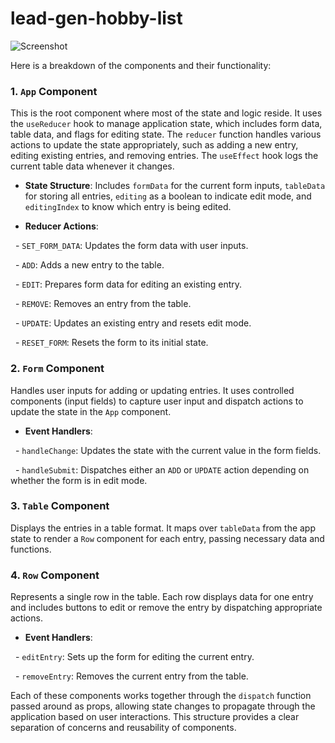 # lead-gen-hobby-list

![Screenshot](Screenshot.png)

Here is a breakdown of the components and their functionality:

### 1. `App` Component

This is the root component where most of the state and logic reside. It uses the `useReducer` hook to manage application state, which includes form data, table data, and flags for editing state. The `reducer` function handles various actions to update the state appropriately, such as adding a new entry, editing existing entries, and removing entries. The `useEffect` hook logs the current table data whenever it changes.

- **State Structure**: Includes `formData` for the current form inputs, `tableData` for storing all entries, `editing` as a boolean to indicate edit mode, and `editingIndex` to know which entry is being edited.

- **Reducer Actions**:

  - `SET_FORM_DATA`: Updates the form data with user inputs.

  - `ADD`: Adds a new entry to the table.

  - `EDIT`: Prepares form data for editing an existing entry.

  - `REMOVE`: Removes an entry from the table.

  - `UPDATE`: Updates an existing entry and resets edit mode.

  - `RESET_FORM`: Resets the form to its initial state.

### 2. `Form` Component

Handles user inputs for adding or updating entries. It uses controlled components (input fields) to capture user input and dispatch actions to update the state in the `App` component.

- **Event Handlers**:

  - `handleChange`: Updates the state with the current value in the form fields.

  - `handleSubmit`: Dispatches either an `ADD` or `UPDATE` action depending on whether the form is in edit mode.

### 3. `Table` Component

Displays the entries in a table format. It maps over `tableData` from the app state to render a `Row` component for each entry, passing necessary data and functions.

### 4. `Row` Component

Represents a single row in the table. Each row displays data for one entry and includes buttons to edit or remove the entry by dispatching appropriate actions.

- **Event Handlers**:

  - `editEntry`: Sets up the form for editing the current entry.

  - `removeEntry`: Removes the current entry from the table.

Each of these components works together through the `dispatch` function passed around as props, allowing state changes to propagate through the application based on user interactions. This structure provides a clear separation of concerns and reusability of components.
